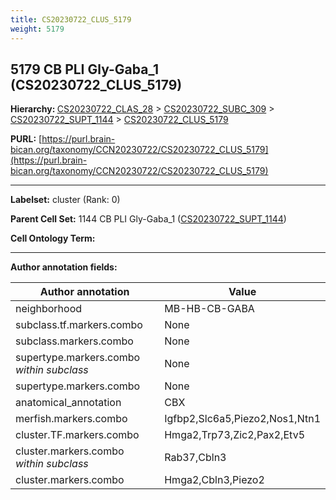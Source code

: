 ```yaml
---
title: CS20230722_CLUS_5179
weight: 5179
---
```

## 5179 CB PLI Gly-Gaba_1 (CS20230722_CLUS_5179)
<b>Hierarchy: </b>
[CS20230722_CLAS_28](../CS20230722_CLAS_28) >
[CS20230722_SUBC_309](../CS20230722_SUBC_309) >
[CS20230722_SUPT_1144](../CS20230722_SUPT_1144) >
[CS20230722_CLUS_5179](../CS20230722_CLUS_5179)

**PURL:** [https://purl.brain-bican.org/taxonomy/CCN20230722/CS20230722_CLUS_5179](https://purl.brain-bican.org/taxonomy/CCN20230722/CS20230722_CLUS_5179)

---


**Labelset:** cluster (Rank: 0)

**Parent Cell Set:** 1144 CB PLI Gly-Gaba_1 ([CS20230722_SUPT_1144](../CS20230722_SUPT_1144))



**Cell Ontology Term:** 

[MARKER GENES.]: #


---

[TRANSFERRED ANNOTATIONS.]: #


[AUTHOR ANNOTATION FIELDS.]: #


**Author annotation fields:**

| Author annotation | Value |
|-------------------|-------|
|neighborhood|MB-HB-CB-GABA|
|subclass.tf.markers.combo|None|
|subclass.markers.combo|None|
|supertype.markers.combo _within subclass_|None|
|supertype.markers.combo|None|
|anatomical_annotation|CBX|
|merfish.markers.combo|Igfbp2,Slc6a5,Piezo2,Nos1,Ntn1|
|cluster.TF.markers.combo|Hmga2,Trp73,Zic2,Pax2,Etv5|
|cluster.markers.combo _within subclass_|Rab37,Cbln3|
|cluster.markers.combo|Hmga2,Cbln3,Piezo2|
